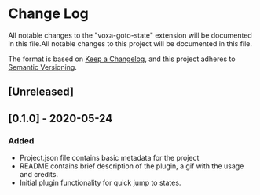 # Change Log

All notable changes to the "voxa-goto-state" extension will be documented in this file.All notable changes to this project will be documented in this file.

The format is based on [Keep a Changelog](https://keepachangelog.com/en/1.0.0/),
and this project adheres to [Semantic Versioning](https://semver.org/spec/v2.0.0.html).

## [Unreleased]

## [0.1.0] - 2020-05-24
### Added
- Project.json file contains basic metadata for the project
- README contains brief description of the plugin, a gif with the usage and credits.
- Initial plugin functionality for quick jump to states.
